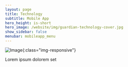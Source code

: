 ```yaml
---
layout: page
title: Technology
subtitle: Mobile App
hero_height: is-short
hero_image: /website/img/guardian-technology-cover.jpg
show_sidebar: false
menubar: mobileapp_menu
---
```


![Image](/website/img/guardian/technology/app_square.png){:class="img-responsive"}

Lorem ipsum dolorem set